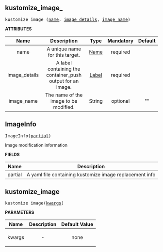 <!-- Generated with Stardoc: http://skydoc.bazel.build -->

<a name="#kustomize_image_"></a>

## kustomize_image_

<pre>
kustomize_image_(<a href="#kustomize_image_-name">name</a>, <a href="#kustomize_image_-image_details">image_details</a>, <a href="#kustomize_image_-image_name">image_name</a>)
</pre>



**ATTRIBUTES**


| Name  | Description | Type | Mandatory | Default |
| :-------------: | :-------------: | :-------------: | :-------------: | :-------------: |
| name |  A unique name for this target.   | <a href="https://bazel.build/docs/build-ref.html#name">Name</a> | required |  |
| image_details |  A label containing the container_push output for an image.   | <a href="https://bazel.build/docs/build-ref.html#labels">Label</a> | required |  |
| image_name |  The name of the image to be modified.   | String | optional | "" |


<a name="#ImageInfo"></a>

## ImageInfo

<pre>
ImageInfo(<a href="#ImageInfo-partial">partial</a>)
</pre>

Image modification information

**FIELDS**


| Name  | Description |
| :-------------: | :-------------: |
| partial |  A yaml file containing kustomize image replacement info    |


<a name="#kustomize_image"></a>

## kustomize_image

<pre>
kustomize_image(<a href="#kustomize_image-kwargs">kwargs</a>)
</pre>



**PARAMETERS**


| Name  | Description | Default Value |
| :-------------: | :-------------: | :-------------: |
| kwargs |  <p align="center"> - </p>   |  none |


